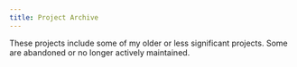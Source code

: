 ```yaml
---
title: Project Archive
---
```


These projects include some of my older or less significant projects. Some are abandoned or no longer actively maintained.